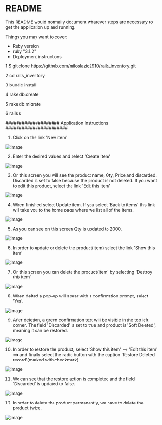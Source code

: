 # README

This README would normally document whatever steps are necessary to get the
application up and running.

Things you may want to cover:

* Ruby version
* ruby "3.1.2"
* Deployment instructions

1 $ git clone https://github.com/miloslazic2910/rails_inventory.git

2 cd rails_inventory   

3 bundle install

4 rake db:create

5 rake db:migrate

6 rails s


#################### Application Instructions #######################

1. Click on the link 'New item'

![image](https://user-images.githubusercontent.com/45238692/168510728-a5cfde66-aaa5-4bbd-a354-9121fe80e449.png)

2. Enter the desired values and select 'Create Item'

![image](https://user-images.githubusercontent.com/45238692/168510831-3cde5e66-e746-4128-98a8-98384a9c81ee.png)

3. On this screen you will see the product name, Qty, Price and discarded.  Discarded is set to false because the product is not deleted. If you want to edit this product, select the link 'Edit this item'

![image](https://user-images.githubusercontent.com/45238692/168510990-28edcd78-d04c-4bd4-b2c0-4bcf2a00cce0.png)

4. When finished select Update item. If you select 'Back to items' this link will take you to the home page where we list all of the items.

![image](https://user-images.githubusercontent.com/45238692/168511138-bd018b29-05e3-4308-9fa1-ebcfbde39340.png)

5. As you can see on this screen Qty is updated to 2000. 

![image](https://user-images.githubusercontent.com/45238692/168511416-2861ce6b-b9fe-408b-a7fa-425ae6f0e334.png)

6. In order to update or delete the product(item) select the link 'Show this item'

![image](https://user-images.githubusercontent.com/45238692/168511894-df395a0d-2451-418e-b7e8-e468cf0c172d.png)

7. On this screen you can delete the product(item) by selecting 'Destroy this item'

![image](https://user-images.githubusercontent.com/45238692/168512033-bccda3e4-bfd9-4ad4-a784-7d3f00931056.png)

8. When delted a pop-up will apear with a confirmation prompt, select 'Yes'.

![image](https://user-images.githubusercontent.com/45238692/168512289-b9056fd2-71d1-417d-90da-6aa1c5659145.png)

9. After deletion, a green confirmation text will be visible in the top left corner. The field 'Discarded' is set to true and product is 'Soft Deleted', meaning it can be restored.

![image](https://user-images.githubusercontent.com/45238692/168512522-65c670f0-f533-4131-ad93-c1d17e614dec.png)

10. In order to restore the product, select 'Show this item' ==> 'Edit this item' ==> and finally select the radio button with the caption 'Restore Deleted record'(marked with checkmark)

![image](https://user-images.githubusercontent.com/45238692/168512800-4bf6d9f5-9145-4654-a675-fbab1e28f522.png)

11. We can see that the restore action is completed and the field 'Discarded' is updated to false.

![image](https://user-images.githubusercontent.com/45238692/168512886-4564c35d-f59b-4bf3-8d3b-b683c5e53999.png)

12. In order to delete the product permanently, we have to delete the product twice.

![image](https://user-images.githubusercontent.com/45238692/168513025-eba1a51e-b9d3-4fc9-b7a7-a18661bd1079.png)




























